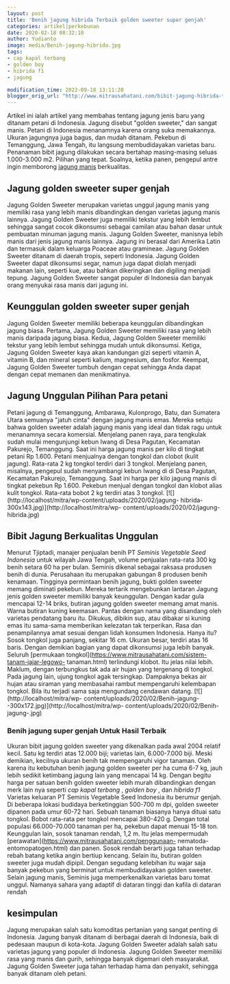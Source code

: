 ```yaml
---
layout: post
title: 'Benih jagung hibrida Terbaik golden sweeter super genjah'
categories: artikel|perkebunan
date: 2020-02-18 08:32:10
author: Yudianto
image: media/Benih-jagung-hibrida.jpg
tags:
- cap kapal terbang
- golden boy
- hibrida f1
- jagung

modification_time: 2022-09-18 13:11:20
blogger_orig_url: "http://www.mitrausahatani.com/bibit-jagung-hibrida-terbaik-golden.html"
---
```


Artikel ini ialah artikel yang membahas tentang jagung jenis baru yang ditanam
petani di Indonesia. Jagung disebut "golden sweeter," dan sangat manis. Petani
di Indonesia menanamnya karena orang suka memakannya. Ukuran jagungnya juga
bagus, dan mudah ditanam. Pekebun di Temanggung, Jawa Tengah, itu langsung
membudidayakan varietas baru. Penanaman bibit jagung dilakukan secara bertahap
masing-masing seluas 1.000-3.000 m2. Pilihan yang tepat. Soalnya, ketika
panen, pengepul antre ingin memborong [jagung
manis](https://www.mitrausahatani.com/tiga-jagung-manis-unggul-jagung-bonanza.html)
berkualitas.

## Jagung golden sweeter super genjah

Jagung Golden Sweeter merupakan varietas unggul jagung manis yang memiliki
rasa yang lebih manis dibandingkan dengan varietas jagung manis lainnya.
Jagung Golden Sweeter juga memiliki tekstur yang lebih lembut sehingga sangat
cocok dikonsumsi sebagai camilan atau bahan dasar untuk pembuatan minuman
jagung manis. Jagung Golden Sweeter, manisnya lebih manis dari jenis jagung
manis lainnya. Jagung ini berasal dari Amerika Latin dan termasuk dalam
keluarga Poaceae atau gramineae. Jagung Golden Sweeter ditanam di daerah
tropis, seperti Indonesia. Jagung Golden Sweeter dapat dikonsumsi segar, namun
juga dapat diolah menjadi makanan lain, seperti kue, atau bahkan dikeringkan
dan digiling menjadi tepung. Jagung Golden Sweeter sangat populer di Indonesia
dan banyak orang menyukai rasa manis dari jagung ini.

## Keunggulan golden sweeter super genjah

Jagung Golden Sweeter memiliki beberapa keunggulan dibandingkan jagung biasa.
Pertama, Jagung Golden Sweeter memiliki rasa yang lebih manis daripada jagung
biasa. Kedua, Jagung Golden Sweeter memiliki tekstur yang lebih lembut
sehingga mudah untuk dikonsumsi. Ketiga, Jagung Golden Sweeter kaya akan
kandungan gizi seperti vitamin A, vitamin B, dan mineral seperti kalium,
magnesium, dan fosfor. Keempat, Jagung Golden Sweeter tumbuh dengan cepat
sehingga Anda dapat dengan cepat memanen dan menikmatinya.

## Jagung Unggulan Pilihan Para petani

Petani jagung di Temanggung, Ambarawa, Kulonprogo, Batu, dan Sumatera Utara
semuanya "jatuh cinta" dengan jagung manis emas. Mereka setuju bahwa golden
sweeter adalah jagung manis yang ideal dan tidak ragu untuk menanamnya secara
komersial. Menjelang panen raya, para tengkulak sudah mulai mengunjungi kebun
Iwang di Desa Pagutan, Kecamatan Pakurejo, Temanggung. Saat ini harga jagung
manis per kilo di tingkat petani Rp 1.600. Petani menjualnya dengan tongkol
dan clobot (kulit jagung). Rata-rata 2 kg tongkol terdiri dari 3 tongkol.
Menjelang panen, misalnya, pengepul sudah menyambangi kebun Iwang di di Desa
Pagutan, Kecamatan Pakurejo, Temanggung. Saat ini harga per kilo jagung manis
di tingkat pekebun Rp 1.600. Pekebun menjual dengan tongkol dan klobot alias
kulit tongkol. Rata-rata bobot 2 kg terdiri atas 3 tongkol.
[![](http://localhost/mitra/wp-content/uploads/2020/02/jagung-
hibrida-300x143.jpg)](http://localhost/mitra/wp-
content/uploads/2020/02/jagung-hibrida.jpg)

## Bibit Jagung Berkualitas Unggulan

Menurut Tjiptadi, manajer penjualan benih PT _Seminis Vegetable Seed
Indonesia_ untuk wilayah Jawa Tengah, volume penjualan rata-rata 300 kg benih
setara 60 ha per bulan. Seminis dikenal sebagai raksasa produsen benih di
dunia. Perusahaan itu merupakan gabungan 8 produsen benih kenamaan. Tingginya
permintaan benih jagung, bukti golden sweeter memang diminati pekebun. Mereka
tertarik mengebunkan lantaran Jagung jenis golden sweeter memiliki banyak
keunggulan. Dengan kadar gula mencapai 12-14 briks, butiran jagung golden
sweeter memang amat manis. Warna butiran kuning keemasan. Pantas dengan nama
yang disandang oleh varietas pendatang baru itu. Dikukus, dibikin sup, atau
dibakar si kuning emas itu sama-sama memberikan kelezatan tak terperikan. Rasa
dan penampilannya amat sesuai dengan lidah konsumen Indonesia. Hanya itu?
Sosok tongkol juga panjang, sekitar 16 cm. Ukuran besar, terdiri atas 16
baris. Dengan demikian bagian yang dapat dikonsumsi juga lebih banyak. Seluruh
[permukaan tongkol](https://www.mitrausahatani.com/sistem-tanam-jajar-legowo-
tanaman.html) terlindungi klobot. Itu jelas nilai lebih. Maklum, dengan
terbungkus tak ada air hujan yang tergenang di tongkol. Pada jagung lain,
ujung tongkol agak tersingkap. Dampaknya bekas air hujan atau siraman yang
membasahai rambut mempengaruhi kelembapan tongkol. Bila itu terjadi sama saja
mengundang cendawan datang. [![](http://localhost/mitra/wp-
content/uploads/2020/02/Benih-jagung--300x172.jpg)](http://localhost/mitra/wp-
content/uploads/2020/02/Benih-jagung-.jpg)

### Benih jagung super genjah Untuk Hasil Terbaik

Ukuran bibit jagung golden sweeter yang dikenalkan pada awal 2004 relatif
kecil. Satu kg terdiri atas 12.000 biji; varietas lain, 6.000-7.000 biji.
Meski demikian, kecilnya ukuran benih tak mempengaruhi vigor tanaman. Oleh
karena itu kebutuhan benih jagung golden sweeter per ha cuma 6-7 kg, jauh
lebih sedikit ketimbang jagung lain yang mencapai 14 kg. Dengan begitu harga
per satuan benih golden sweeter lebih murah dibandingkan dengan merk lain nya
seperti _cap kapal terbang_ , _golden boy_ , dan _hibrida f1_ Varietas
keluaran PT Seminis Vegetable Seed Indonesia itu berumur genjah. Di beberapa
lokasi budidaya berketinggian 500-700 m dpi, golden sweeter dipanen pada umur
60-72 hari. Sebuah tanaman biasanya hanya dituai satu tongkol. Bobot rata-rata
per tongkol mencapai 380-420 g. Dengan total populasi 66.000-70.000 tanaman
per ha, pekebun dapat menuai 15-18 ton. Keunggulan lain, sosok tanaman rendah,
1,2 m. Itu jelas mempermudah [perawatan](https://www.mitrausahatani.com/penggunaan-
nematoda-entomopatogen.html) dan panen. Sosok rendah berarti juga tahan
terhadap rebah batang ketika angin bertiup kencang. Selain itu, butiran golden
sweeter juga mudah dipipil. Dengan segudang kelebihan itu wajar saja banyak
pekebun yang berminat untuk membudidayakan golden sweeter. Selain jagung
manis, Seminis juga memperkenalkan varietas baru tomat unggul. Namanya sahara
yang adaptif di dataran tinggi dan kafila di dataran rendah

## kesimpulan

Jagung merupakan salah satu komoditas pertanian yang sangat penting di
Indonesia. Jagung banyak ditanam di berbagai daerah di Indonesia, baik di
pedesaan maupun di kota-kota. Jagung Golden Sweeter adalah salah satu varietas
jagung yang populer di Indonesia. Jagung Golden Sweeter memiliki rasa yang
manis dan gurih, sehingga banyak digemari oleh masyarakat. Jagung Golden
Sweeter juga tahan terhadap hama dan penyakit, sehingga banyak ditanam oleh
petani.


